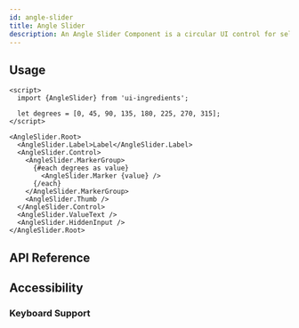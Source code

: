 ```yaml
---
id: angle-slider
title: Angle Slider
description: An Angle Slider Component is a circular UI control for selecting or adjusting angular values, typically in degrees, by dragging a handle along a curve.
---
```


<demo>

## Usage

```svelte
<script>
  import {AngleSlider} from 'ui-ingredients';

  let degrees = [0, 45, 90, 135, 180, 225, 270, 315];
</script>

<AngleSlider.Root>
  <AngleSlider.Label>Label</AngleSlider.Label>
  <AngleSlider.Control>
    <AngleSlider.MarkerGroup>
      {#each degrees as value}
        <AngleSlider.Marker {value} />
      {/each}
    </AngleSlider.MarkerGroup>
    <AngleSlider.Thumb />
  </AngleSlider.Control>
  <AngleSlider.ValueText />
  <AngleSlider.HiddenInput />
</AngleSlider.Root>
```

## API Reference

<api>

## Accessibility

### Keyboard Support

<keyboard-support>
